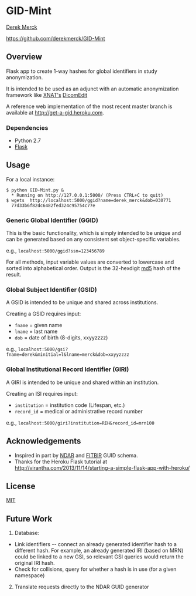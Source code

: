 # GID-Mint

[Derek Merck](email:derek_merck@brown.edu)  

<https://github.com/derekmerck/GID-Mint>


## Overview

Flask app to create 1-way hashes for global identifiers in study anonymization.
 
It is intended to be used as an adjunct with an automatic anonymization framework like [XNAT's](http://www.xnat.org) [DicomEdit](http://nrg.wustl.edu/software/dicomedit/)

A reference web implementation of the most recent master branch is available at <http://get-a-gid.heroku.com>.


### Dependencies

- Python 2.7
- [Flask](http://flask.pocoo.org)


## Usage

For a local instance:

```
$ python GID-Mint.py &
  * Running on http://127.0.0.1:5000/ (Press CTRL+C to quit)
$ wgets  http://localhost:5000/ggid?name=derek_merck&dob=030771
  77d33b6f82dc6482fed324c95754c77e
```

### Generic Global Identifier (GGID)

This is the basic functionality, which is simply intended to be unique and can be generated based on any consistent set object-specific variables.

e.g., `localhost:5000/ggid?ssn=123456789`

For all methods, input variable values are converted to lowercase and sorted into alphabetical order.  Output is the 32-hexdigit [md5](http://en.wikipedia.org/wiki/MD5) hash of the result.


### Global Subject Identifier (GSID)

A GSID is intended to be unique and shared across institutions.

Creating a GSID requires input:
- `fname` = given name
- `lname` = last name
- `dob` = date of birth (8-digits, xxyyzzzz)

e.g., `localhost:5000/gsi?fname=derek&minitial=l&lname=merck&dob=xxyyzzzz`


### Global Institutional Record Identifier (GIRI)

A GIRI is intended to be unique and shared within an institution.

Creating an ISI requires input:
- `institution` = institution code (Lifespan, etc.)
- `record_id` = medical or administrative record number

e.g., `localhost:5000/giri?institution=RIH&record_id=mrn100`


## Acknowledgements

- Inspired in part by [NDAR](https://ndar.nih.gov/ndarpublicweb/tools.html) and [FITBIR](https://fitbir.nih.gov) GUID schema.
- Thanks for the Heroku Flask tutorial at <http://virantha.com/2013/11/14/starting-a-simple-flask-app-with-heroku/>


## License

[MIT](http://opensource.org/licenses/mit-license.html)



## Future Work

1. Database:
  - Link identifiers -- connect an already generated identifier hash to a different hash.  For example, an already generated IRI (based on MRN) could be linked to a new GSI, so relevant GSI queries would return the original IRI hash.
  - Check for collisions, query for whether a hash is in use (for a given namespace)

2. Translate requests directly to the NDAR GUID generator